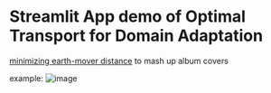 # Streamlit App demo of Optimal Transport for Domain Adaptation

[minimizing earth-mover distance](https://pythonot.github.io/gen_modules/ot.da.html#ot.da.EMDTransport) to mash up album covers

example:
![image](https://github.com/user-attachments/assets/e66bfb06-8f5f-471c-a204-b30458afc90a)
